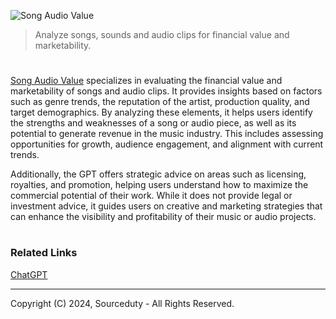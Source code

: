 ![Song Audio Value](https://github.com/user-attachments/assets/ec372882-ae3b-4a22-a042-e18fa1c9cdd4)

>  Analyze songs, sounds and audio clips for financial value and marketability.

#

[Song Audio Value](https://chatgpt.com/g/g-avVHyjlwM-song-audio-value) specializes in evaluating the financial value and marketability of songs and audio clips. It provides insights based on factors such as genre trends, the reputation of the artist, production quality, and target demographics. By analyzing these elements, it helps users identify the strengths and weaknesses of a song or audio piece, as well as its potential to generate revenue in the music industry. This includes assessing opportunities for growth, audience engagement, and alignment with current trends.

Additionally, the GPT offers strategic advice on areas such as licensing, royalties, and promotion, helping users understand how to maximize the commercial potential of their work. While it does not provide legal or investment advice, it guides users on creative and marketing strategies that can enhance the visibility and profitability of their music or audio projects.

#
### Related Links

[ChatGPT](https://github.com/sourceduty/ChatGPT)

***
Copyright (C) 2024, Sourceduty - All Rights Reserved.
